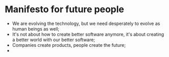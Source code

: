 # Manifesto for __future__ people

* We are evolving the technology, but we need desperately to evolve as human beings as well;
* It's not about how to create better software anymore, it's about creating a better world with our better software;
* Companies create products, people create the future;
* 

